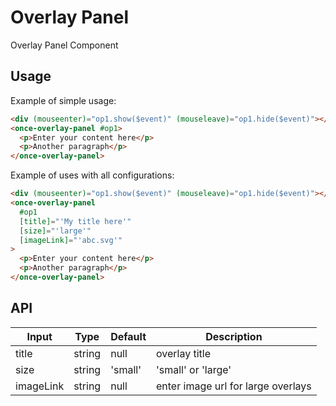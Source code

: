 # Overlay Panel

Overlay Panel Component

## Usage

Example of simple usage:

```html
<div (mouseenter)="op1.show($event)" (mouseleave)="op1.hide($event)"></div>
<once-overlay-panel #op1>
  <p>Enter your content here</p>
  <p>Another paragraph</p>
</once-overlay-panel>
```

Example of uses with all configurations:

```html
<div (mouseenter)="op1.show($event)" (mouseleave)="op1.hide($event)"></div>
<once-overlay-panel
  #op1
  [title]="'My title here'"
  [size]="'large'"
  [imageLink]="'abc.svg'"
>
  <p>Enter your content here</p>
  <p>Another paragraph</p>
</once-overlay-panel>
```

## API

| Input     | Type   | Default | Description                        |
| --------- | ------ | ------- | ---------------------------------- |
| title     | string | null    | overlay title                      |
| size      | string | 'small' | 'small' or 'large'                 |
| imageLink | string | null    | enter image url for large overlays |
